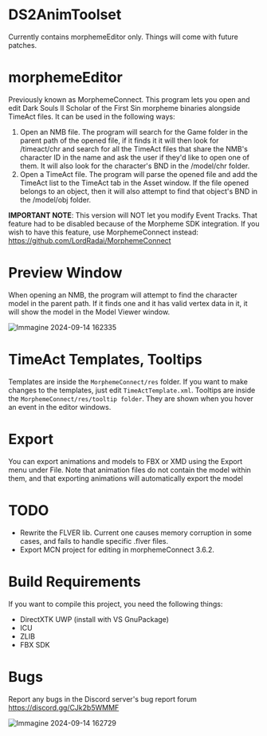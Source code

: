 # DS2AnimToolset
Currently contains morphemeEditor only. Things will come with future patches.

# morphemeEditor
Previously known as MorphemeConnect.
This program lets you open and edit Dark Souls II Scholar of the First Sin morpheme binaries alongside TimeAct files.
It can be used in the following ways:
1) Open an NMB file. The program will search for the Game folder in the parent path of the opened file, if it finds it it will then look for /timeact/chr and search for all the TimeAct files that share the NMB's character ID in the name and ask the user if they'd like to open one of them. It will also look for the character's BND in the /model/chr folder.
2) Open a TimeAct file. The program will parse the opened file and add the TimeAct list to the TimeAct tab in the Asset window. If the file opened belongs to an object, then it will also attempt to find that object's BND in the /model/obj folder.

**IMPORTANT NOTE**: This version will NOT let you modify Event Tracks. That feature had to be disabled because of the Morpheme SDK integration. If you wish to have this feature, use MorphemeConnect instead: https://github.com/LordRadai/MorphemeConnect

# Preview Window
When opening an NMB, the program will attempt to find the character model in the parent path. If it finds one and it has valid vertex data in it, it will show the model in the Model Viewer window.

![Immagine 2024-09-14 162335](https://github.com/user-attachments/assets/908844b3-0601-4ca9-9043-828d77658f34)

# TimeAct Templates, Tooltips
Templates are inside the `MorphemeConnect/res` folder. If you want to make changes to the templates, just edit `TimeActTemplate.xml`.
Tooltips are inside the `MorphemeConnect/res/tooltip folder`. They are shown when you hover an event in the editor windows.

# Export
You can export animations and models to FBX or XMD using the Export menu under File. Note that animation files do not contain the model within them, and that exporting animations will automatically export the model

# TODO
* Rewrite the FLVER lib. Current one causes memory corruption in some cases, and fails to handle specific .flver files.
* Export MCN project for editing in morphemeConnect 3.6.2.

# Build Requirements
If you want to compile this project, you need the following things:
* DirectXTK UWP (install with VS GnuPackage)
* ICU
* ZLIB
* FBX SDK

# Bugs
Report any bugs in the Discord server's bug report forum https://discord.gg/CJk2b5WMMF

![Immagine 2024-09-14 162729](https://github.com/user-attachments/assets/a9401a1a-d1b3-48c3-949d-ad6aee3a710d)
